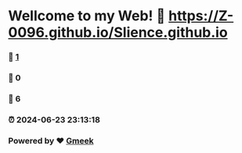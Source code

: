 # Wellcome to my Web! :link: https://Z-0096.github.io/Slience.github.io 
### :page_facing_up: [1](https://Z-0096.github.io/Slience.github.io/tag.html) 
### :speech_balloon: 0 
### :hibiscus: 6 
### :alarm_clock: 2024-06-23 23:13:18 
### Powered by :heart: [Gmeek](https://github.com/Meekdai/Gmeek)
